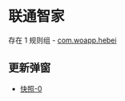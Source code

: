 # 联通智家

存在 1 规则组 - [com.woapp.hebei](/src/apps/com.woapp.hebei.ts)

## 更新弹窗

- [快照-0](https://i.gkd.li/import/import/12707746)
